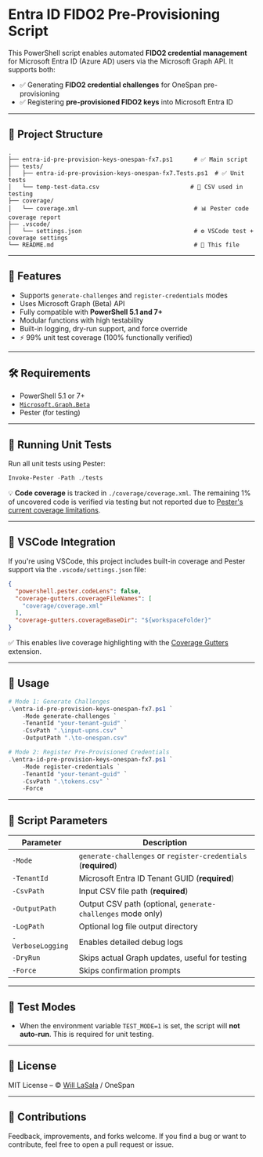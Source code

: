 # Entra ID FIDO2 Pre-Provisioning Script

This PowerShell script enables automated **FIDO2 credential management** for Microsoft Entra ID (Azure AD) users via the Microsoft Graph API. It supports both:

- ✅ Generating **FIDO2 credential challenges** for OneSpan pre-provisioning
- ✅ Registering **pre-provisioned FIDO2 keys** into Microsoft Entra ID

---

## 📂 Project Structure

```
.
├── entra-id-pre-provision-keys-onespan-fx7.ps1      # ✅ Main script
├── tests/
│   ├── entra-id-pre-provision-keys-onespan-fx7.Tests.ps1  # ✅ Unit tests
│   └── temp-test-data.csv                          # 🧪 CSV used in testing
├── coverage/
│   └── coverage.xml                                 # 📊 Pester code coverage report
├── .vscode/
│   └── settings.json                                # ⚙️ VSCode test + coverage settings
└── README.md                                        # 📘 This file
```

---

## 🚀 Features

- Supports `generate-challenges` and `register-credentials` modes
- Uses Microsoft Graph (Beta) API
- Fully compatible with **PowerShell 5.1 and 7+**
- Modular functions with high testability
- Built-in logging, dry-run support, and force override
- ⚡ 99% unit test coverage (100% functionally verified)

---

## 🛠️ Requirements

- PowerShell 5.1 or 7+
- [`Microsoft.Graph.Beta`](https://www.powershellgallery.com/packages/Microsoft.Graph.Beta)
- Pester (for testing)

---

## 🧪 Running Unit Tests

Run all unit tests using Pester:

```powershell
Invoke-Pester -Path ./tests
```

💡 **Code coverage** is tracked in `./coverage/coverage.xml`. The remaining 1% of uncovered code is verified via testing but not reported due to [Pester's current coverage limitations](https://github.com/pester/Pester/issues/).

---

## 🧬 VSCode Integration

If you're using VSCode, this project includes built-in coverage and Pester support via the `.vscode/settings.json` file:

```json
{
  "powershell.pester.codeLens": false,
  "coverage-gutters.coverageFileNames": [
    "coverage/coverage.xml"
  ],
  "coverage-gutters.coverageBaseDir": "${workspaceFolder}"
}
```

✅ This enables live coverage highlighting with the [Coverage Gutters](https://marketplace.visualstudio.com/items?itemName=ryanluker.vscode-coverage-gutters) extension.

---

## 📌 Usage

```powershell
# Mode 1: Generate Challenges
.\entra-id-pre-provision-keys-onespan-fx7.ps1 `
    -Mode generate-challenges `
    -TenantId "your-tenant-guid" `
    -CsvPath ".\input-upns.csv" `
    -OutputPath ".\to-onespan.csv"

# Mode 2: Register Pre-Provisioned Credentials
.\entra-id-pre-provision-keys-onespan-fx7.ps1 `
    -Mode register-credentials `
    -TenantId "your-tenant-guid" `
    -CsvPath ".\tokens.csv" `
    -Force
```

---

## 🧼 Script Parameters

| Parameter      | Description |
|----------------|-------------|
| `-Mode`        | `generate-challenges` or `register-credentials` (**required**) |
| `-TenantId`    | Microsoft Entra ID Tenant GUID (**required**) |
| `-CsvPath`     | Input CSV file path (**required**) |
| `-OutputPath`  | Output CSV path (optional, `generate-challenges` mode only) |
| `-LogPath`     | Optional log file output directory |
| `-VerboseLogging` | Enables detailed debug logs |
| `-DryRun`      | Skips actual Graph updates, useful for testing |
| `-Force`       | Skips confirmation prompts |

---

## 🧪 Test Modes

- When the environment variable `TEST_MODE=1` is set, the script will **not auto-run**. This is required for unit testing.

---

## 📄 License

MIT License – © [Will LaSala](https://github.com/wlasala) / OneSpan

---

## 🙌 Contributions

Feedback, improvements, and forks welcome. If you find a bug or want to contribute, feel free to open a pull request or issue.
